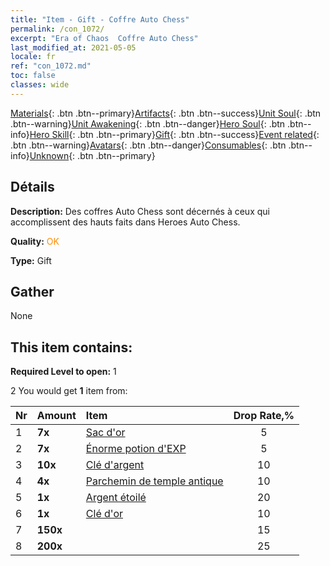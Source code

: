 ```yaml
---
title: "Item - Gift - Coffre Auto Chess"
permalink: /con_1072/
excerpt: "Era of Chaos  Coffre Auto Chess"
last_modified_at: 2021-05-05
locale: fr
ref: "con_1072.md"
toc: false
classes: wide
---
```

 [Materials](/ItemsFR/){: .btn .btn--primary}[Artifacts](/ItemsFR/Artifacts/){: .btn .btn--success}[Unit Soul](/ItemsFR/UnitSoul/){: .btn .btn--warning}[Unit Awakening](/ItemsFR/UnitAwakening/){: .btn .btn--danger}[Hero Soul](/ItemsFR/HeroSoul/){: .btn .btn--info}[Hero Skill](/ItemsFR/HeroSkill/){: .btn .btn--primary}[Gift](/ItemsFR/Gift/){: .btn .btn--success}[Event related](/ItemsFR/Events/){: .btn .btn--warning}[Avatars](/ItemsFR/Avatars/){: .btn .btn--danger}[Consumables](/ItemsFR/Consumables/){: .btn .btn--info}[Unknown](/ItemsFR/Unknown/){: .btn .btn--primary}

## Détails
 **Description:** Des coffres Auto Chess sont décernés à ceux qui accomplissent des hauts faits dans Heroes Auto Chess.

 **Quality:** <span style="color: #FF8C00">OK</span>

 **Type:** Gift

## Gather

  None

## This item contains:

 **Required Level to open:** 1

 2 You would get **1** item  from:

  | Nr | Amount |     Item    | Drop Rate,% |
  |:---|:-------|:------------|:---------:|
  | 1 |  **7x** | [Sac d'or](/ItemsFR/con_714/) | 5 | 
  | 2 |  **7x** | [Énorme potion d'EXP](/ItemsFR/con_703/) | 5 | 
  | 3 |  **10x** | [Clé d'argent](/ItemsFR/con_693/) | 10 | 
  | 4 |  **4x** | [Parchemin de temple antique](/ItemsFR/con_697/) | 10 | 
  | 5 |  **1x** | [Argent étoilé](/ItemsFR/con_969/) | 20 | 
  | 6 |  **1x** | [Clé d'or](/ItemsFR/con_783/) | 10 | 
  | 7 |  **150x** | <i class="fas fa-gem"/> | 15 | 
  | 8 |  **200x** | <i class="fas fa-gem"/> | 25 | 
